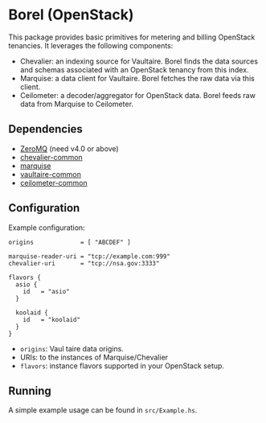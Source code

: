 Borel (OpenStack)
=================

This package provides basic primitives for metering and billing OpenStack tenancies. It leverages the following components:

  * Chevalier: an indexing source for Vaultaire. Borel finds the data sources and schemas associated with an OpenStack tenancy from this index.
  * Marquise: a data client for Vaultaire. Borel fetches the raw data via this client.
  * Ceilometer: a decoder/aggregator for OpenStack data. Borel feeds raw data from Marquise to Ceilometer.

## Dependencies

 - [ZeroMQ](http://zeromq.org/) (need v4.0 or above)
 - [chevalier-common](https://github.com/anchor/chevalier-common)
 - [marquise](https://github.com/anchor/marquise)
 - [vaultaire-common](https://github.com/anchor/vaultaire-common)
 - [ceilometer-common](https://github.com/anchor/ceilometer-common)

## Configuration

Example configuration:

```
origins             = [ "ABCDEF" ]

marquise-reader-uri = "tcp://example.com:999"
chevalier-uri       = "tcp://nsa.gov:3333"

flavors {
  asio {
    id   = "asio"
  }
  
  koolaid {
    id   = "koolaid"
  }
}
```

 - `origins`: Vaul taire data origins.
 - URIs: to the instances of Marquise/Chevalier
 - `flavors`: instance flavors supported in your OpenStack setup.
 
## Running

A simple example usage can be found in `src/Example.hs`. 